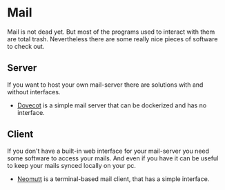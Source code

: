 # Mail

Mail is not dead yet.
But most of the programs used to interact with them are total trash.
Nevertheless there are some really nice pieces of software to check out.

## Server

If you want to host your own mail-server there are solutions with and without interfaces.

- [Dovecot](setups/dovecot.md) is a simple mail server that can be dockerized and has no interface.

## Client

If you don't have a built-in web interface for your mail-server you need some software to access your mails.
And even if you have it can be useful to keep your mails synced locally on your pc.

- [Neomutt](setups/neomutt.md) is a terminal-based mail client, that has a simple interface.
